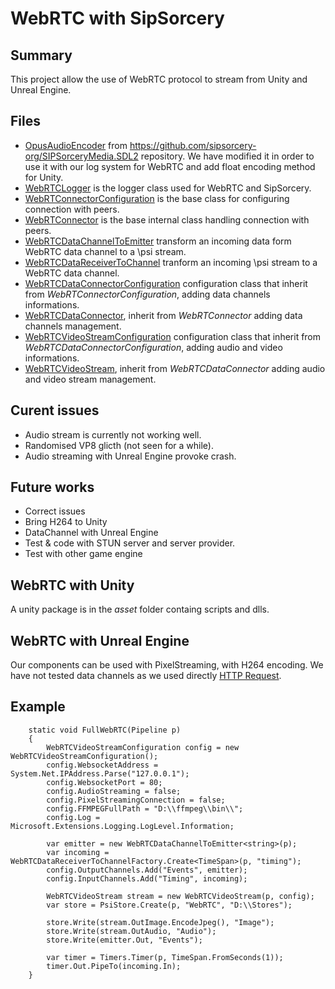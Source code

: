 ﻿# WebRTC with SipSorcery

## Summary
This project allow the use of WebRTC protocol to stream from Unity and Unreal Engine.

## Files
* [OpusAudioEncoder](src/OpusAudioEncoder.cs) from https://github.com/sipsorcery-org/SIPSorceryMedia.SDL2 repository. We have modified it in order to use it with our log system for WebRTC and add float encoding method for Unity. 
* [WebRTCLogger](src/WebRTCLogger.cs) is the logger class used for WebRTC and SipSorcery.
* [WebRTConnectorConfiguration](src/WebRTConnectorConfiguration.cs) is the base class for configuring connection with peers.
* [WebRTConnector](src/WebRTConnector.cs) is the base internal class handling connection with peers.
* [WebRTCDataChannelToEmitter](src/WebRTCDataChannelToEmitter.cs) transform an incoming data form WebRTC data channel to a \\psi stream.
* [WebRTCDataReceiverToChannel](src/WebRTCDataReceiverToChannel.cs) tranform an incoming \\psi stream to a WebRTC data channel. 
* [WebRTCDataConnectorConfiguration](src/WebRTCDataConnectorConfiguration.cs) configuration class that inherit from *WebRTConnectorConfiguration*, adding data channels informations.
* [WebRTCDataConnector](src/WebRTCDataConnector.cs), inherit from *WebRTConnector* adding data channels management.
* [WebRTCVideoStreamConfiguration](src/WebRTCVideoStreamConfiguration.cs) configuration class that inherit from *WebRTCDataConnectorConfiguration*, adding audio and video informations.
* [WebRTCVideoStream](src/WebRTCVideoStream.cs), inherit from *WebRTCDataConnector* adding audio and video stream  management.

## Curent issues
* Audio stream is currently not working well.
* Randomised VP8 glicth (not seen for a while).
* Audio streaming with Unreal Engine provoke crash.

## Future works
* Correct issues
* Bring H264 to Unity
* DataChannel with Unreal Engine
* Test & code with STUN server and server provider.
* Test with other game engine

## WebRTC with Unity
A unity package is in the *asset* folder containg scripts and dlls.

## WebRTC with Unreal Engine
Our components can be used with PixelStreaming, with H264 encoding. We have not tested data channels as we used directly [HTTP Request](../UnrealRemoteConnector). 

## Example

        static void FullWebRTC(Pipeline p)
        {
            WebRTCVideoStreamConfiguration config = new WebRTCVideoStreamConfiguration();
            config.WebsocketAddress = System.Net.IPAddress.Parse("127.0.0.1");
            config.WebsocketPort = 80;
            config.AudioStreaming = false;
            config.PixelStreamingConnection = false;
            config.FFMPEGFullPath = "D:\\ffmpeg\\bin\\";
            config.Log = Microsoft.Extensions.Logging.LogLevel.Information;

            var emitter = new WebRTCDataChannelToEmitter<string>(p);
            var incoming = WebRTCDataReceiverToChannelFactory.Create<TimeSpan>(p, "timing");
            config.OutputChannels.Add("Events", emitter);
            config.InputChannels.Add("Timing", incoming);

            WebRTCVideoStream stream = new WebRTCVideoStream(p, config);
            var store = PsiStore.Create(p, "WebRTC", "D:\\Stores");

            store.Write(stream.OutImage.EncodeJpeg(), "Image");
            store.Write(stream.OutAudio, "Audio");
            store.Write(emitter.Out, "Events");

            var timer = Timers.Timer(p, TimeSpan.FromSeconds(1));
            timer.Out.PipeTo(incoming.In);    
        }